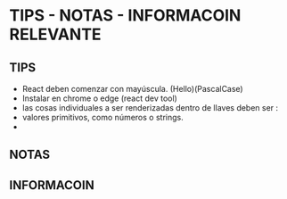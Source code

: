 # TIPS - NOTAS - INFORMACOIN RELEVANTE 



## TIPS
-  React deben comenzar con mayúscula. (Hello)(PascalCase)
-  Instalar en chrome o edge (react dev tool)
-  las cosas individuales a ser renderizadas dentro de llaves deben ser :
-   valores primitivos, como números o strings.
-  
## NOTAS
## INFORMACOIN